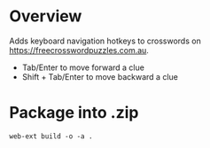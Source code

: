 # Overview
Adds keyboard navigation hotkeys to crosswords on https://freecrosswordpuzzles.com.au.
* Tab/Enter to move forward a clue
* Shift + Tab/Enter to move backward a clue


# Package into .zip
`web-ext build -o -a .`

